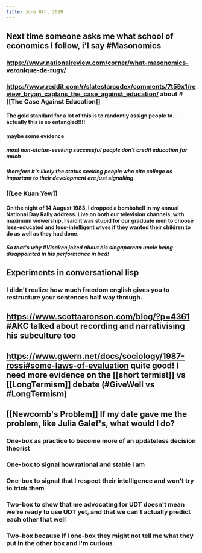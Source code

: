 ```yaml
---
title: June 8th, 2020
---
```


## Next time someone asks me what school of economics I follow, i'l say #Masonomics 
### https://www.nationalreview.com/corner/what-masonomics-veronique-de-rugy/

### https://www.reddit.com/r/slatestarcodex/comments/7t59x1/review_bryan_caplans_the_case_against_education/ about #[[The Case Against Education]]
#### The gold standard for a lot of this is to randomly assign people to... actually this is so entangled!!!!

#### maybe some evidence
##### most non-status-seeking successful people don't credit education for much

##### therefore it's likely the status seeking people who cite college as important to their development are just signalling

### [[Lee Kuan Yew]]
#### On the night of 14 August 1983, I dropped a bombshell in my annual National Day Rally address. Live on both our television channels, with maximum viewership, I said it was stupid for our graduate men to choose less-educated and less-intelligent wives if they wanted their children to do as well as they had done.
##### So that's why #Visaken joked about his singaporean uncle being disappointed in his performance in bed!

## Experiments in conversational lisp
### I didn't realize how much freedom english gives you to restructure your sentences half way through. 

## https://www.scottaaronson.com/blog/?p=4361 #AKC talked about recording and narrativising his subculture too

## https://www.gwern.net/docs/sociology/1987-rossi#some-laws-of-evaluation quite good! I need more evidence on the [[short termist]] vs [[LongTermism]] debate (#GiveWell vs #LongTermism)

## [[Newcomb's Problem]] If my date gave me the problem, like Julia Galef's, what would I do?
### One-box as practice to become more of an updateless decision theorist

### One-box to signal how rational and stable I am

### One-box to signal that I respect their intelligence and won't try to trick them

### Two-box to show that me advocating for UDT doesn't mean we're ready to use UDT yet, and that we can't actually predict each other that well

### Two-box because if I one-box they might not tell me what they put in the other box and I'm curious

### 
